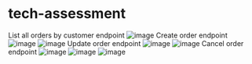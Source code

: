 # tech-assessment
List all orders by customer endpoint
![image](https://user-images.githubusercontent.com/55853855/194996001-d877c6a8-c674-40f5-a0a5-97eb6cb1f08c.png)
Create order endpoint
![image](https://user-images.githubusercontent.com/55853855/194996148-0da58665-ac4a-42f6-9e14-f99af98ac3ec.png)
![image](https://user-images.githubusercontent.com/55853855/194996182-b54a912c-f8b2-4308-9f6e-999547db69fa.png)
Update order endpoint
![image](https://user-images.githubusercontent.com/55853855/194996213-81c3a93c-15a6-4b5b-8637-4d5eca98c99c.png)
![image](https://user-images.githubusercontent.com/55853855/194996238-71ac9955-8a34-4b4c-b838-466dc856d354.png)
Cancel order endpoint
![image](https://user-images.githubusercontent.com/55853855/194996294-0ca1d5e3-1385-473a-9509-badeb7302ecd.png)
![image](https://user-images.githubusercontent.com/55853855/194996322-6060208d-062f-4219-8f1a-86d6d91f0edc.png)
![image](https://user-images.githubusercontent.com/55853855/194996349-8e7fa4ad-7086-428d-a8d0-1e6c4c11bf6e.png)
